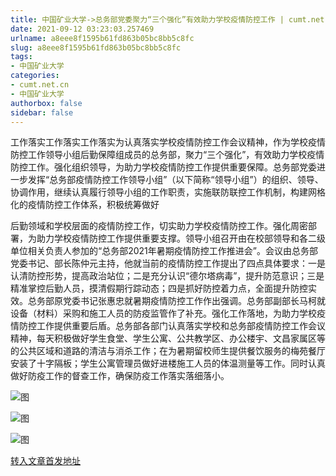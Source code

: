 ```yaml
---
title: 中国矿业大学->总务部党委聚力“三个强化”有效助力学校疫情防控工作 | cumt.net.cn
date: 2021-09-12 03:23:03.257469
urlname: a8eee8f1595b61fd863b05bc8bb5c8fc
slug: a8eee8f1595b61fd863b05bc8bb5c8fc
tags: 
- 中国矿业大学
categories:
- cumt.net.cn
- 中国矿业大学
authorbox: false
sidebar: false
---
```

工作落实工作落实工作落实为认真落实学校疫情防控工作会议精神，作为学校疫情防控工作领导小组后勤保障组成员的总务部，聚力“三个强化”，有效助力学校疫情防控工作。强化组织领导，为助力学校疫情防控工作提供重要保障。总务部党委进一步发挥“总务部疫情防控工作领导小组”（以下简称“领导小组”）的组织、领导、协调作用，继续认真履行领导小组的工作职责，实施联防联控工作机制，构建网格化的疫情防控工作体系，积极统筹做好
<!--more-->
后勤领域和学校层面的疫情防控工作，切实助力学校疫情防控工作。强化周密部署，为助力学校疫情防控工作提供重要支撑。领导小组召开由在校部领导和各二级单位相关负责人参加的“总务部2021年暑期疫情防控工作推进会”。会议由总务部党委书记、部长陈仲元主持，他就当前的疫情防控工作提出了四点具体要求：一是认清防控形势，提高政治站位；二是充分认识“德尔塔病毒”，提升防范意识；三是精准掌控后勤人员，摸清假期行踪动态；四是抓好防控着力点，全面提升防控实效。总务部原党委书记张惠忠就暑期疫情防控工作作出强调。总务部副部长马柯就设备（材料）采购和施工人员的防疫监管作了补充。强化工作落地，为助力学校疫情防控工作提供重要后盾。总务部各部门认真落实学校和总务部疫情防控工作会议精神，每天积极做好学生食堂、学生公寓、公共教学区、办公楼宇、文昌家属区等的公共区域和道路的清洁与消杀工作；在为暑期留校师生提供餐饮服务的梅苑餐厅安装了十字隔板；学生公寓管理员做好进楼施工人员的体温测量等工作。同时认真做好防疫工作的督查工作，确保防疫工作落实落细落小。

![图](http://xwzx.cumt.edu.cn/_upload/article/images/9f/68/e70e850a4603af54b13c152b55bd/246de911-1e81-48f4-be7a-736b38e606e3.jpg)

![图](http://xwzx.cumt.edu.cn/_upload/article/images/9f/68/e70e850a4603af54b13c152b55bd/aa877028-851e-4e97-836b-30a7b23d7c4a.jpg)

![图](http://xwzx.cumt.edu.cn/_upload/article/images/9f/68/e70e850a4603af54b13c152b55bd/da5d176e-5f37-45b3-988e-8d015ce836d2.jpg)

[转入文章首发地址](http://xwzx.cumt.edu.cn/3a/00/c523a604672/page.htm)